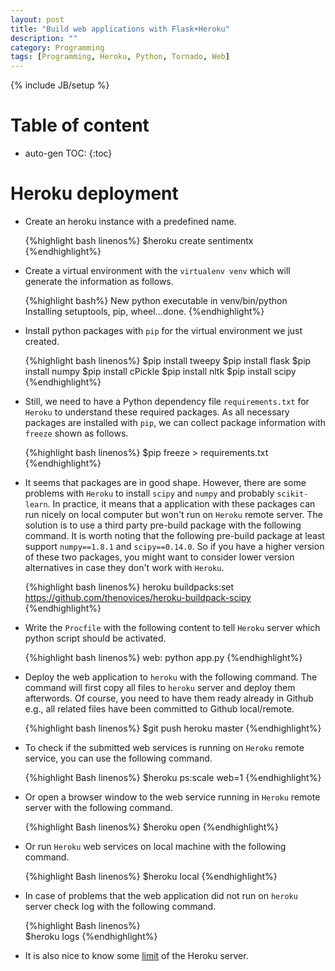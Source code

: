 ```yaml
---
layout: post
title: "Build web applications with Flask+Heroku"
description: ""
category: Programming 
tags: [Programming, Heroku, Python, Tornado, Web]
---
```

{% include JB/setup %}
<script type="text/javascript"
 src="http://cdn.mathjax.org/mathjax/latest/MathJax.js?config=TeX-AMS-MML_HTMLorMML">
</script>
 
# Table of content
* auto-gen TOC:
{:toc}


# Heroku deployment


- Create an heroku instance with a predefined name.

  {%highlight bash linenos%}
  $heroku create sentimentx
  {%endhighlight%}

- Create a virtual environment with the `virtualenv venv` which will generate the information as follows.

  {%highlight bash%}
  New python executable in venv/bin/python
  Installing setuptools, pip, wheel...done.
  {%endhighlight%}

- Install python packages with `pip` for the virtual environment we just created.

  {%highlight bash linenos%}
  $pip install tweepy
  $pip install flask
  $pip install numpy
  $pip install cPickle
  $pip install nltk
  $pip install scipy
  {%endhighlight%}

- Still, we need to have a Python dependency file `requirements.txt` for `Heroku` to understand these required packages. As all necessary packages are installed with `pip`, we can collect package information with `freeze` shown as follows. 
 
  {%highlight bash linenos%}
  $pip freeze > requirements.txt
  {%endhighlight%}

- It seems that packages are in good shape. However, there are some problems with `Heroku` to install `scipy` and `numpy` and probably `scikit-learn`. In practice, it means that a application with these packages can run nicely on local computer but won't run on `Heroku` remote server. The solution is to use a third party pre-build package with the following command. It is worth noting that the following pre-build package at least support `numpy==1.8.1` and `scipy==0.14.0`. So if you have a higher version of these two packages, you might want to consider lower version alternatives in case they don't work with `Heroku`.

  {%highlight bash linenos%}
  heroku buildpacks:set https://github.com/thenovices/heroku-buildpack-scipy
  {%endhighlight%}

- Write the `Procfile` with the following content to tell `Heroku` server which python script should be activated.

  {%highlight bash linenos%}
  web: python app.py
  {%endhighlight%}


- Deploy the web application to `heroku` with the following command. The command will first copy all files to `heroku` server and deploy them afterwords. Of course, you need to have them ready already in Github e.g., all related files have been committed to Github local/remote. 

  {%highlight bash linenos%}
  $git push heroku master
  {%endhighlight%}


- To check if the submitted web services is running on `Heroku` remote service, you can use the following command.

  {%highlight Bash linenos%}
  $heroku ps:scale web=1
  {%endhighlight%}

- Or open a browser window to the web service running in `Heroku` remote server with the following command.

  {%highlight Bash linenos%}
  $heroku open
  {%endhighlight%}

- Or run `Heroku` web services on local machine with the following command.

  {%highlight Bash linenos%}
  $heroku local
  {%endhighlight%}

- In case of problems that the web application did not run on `heroku` server check log with the following command.

  {%highlight Bash linenos%}  
  $heroku logs
  {%endhighlight%}

- It is also nice to know some [limit](https://devcenter.heroku.com/articles/limits) of the Heroku server.


















